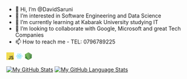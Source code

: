 - 👋 Hi, I’m @DavidSaruni
- 👀 I’m interested in Software Engineering and Data Science
- 🌱 I’m currently learning at Kabarak University studying IT
- 💞️ I’m looking to collaborate with Google, Microsoft and great Tech Companies
- 📫 How to reach me - TEL: 0796789225

<!---
DavidSaruni/DavidSaruni is a ✨ special ✨ repository because its `README.md` (this file) appears on your GitHub profile.
You can click the Preview link to take a look at your changes.
--->

<img height="20" src="https://raw.githubusercontent.com/github/explore/80688e429a7d4ef2fca1e82350fe8e3517d3494d/topics/javascript/javascript.png">    <img height="20" src="https://raw.githubusercontent.com/github/explore/80688e429a7d4ef2fca1e82350fe8e3517d3494d/topics/react/react.png">    <img height="20" src="https://raw.githubusercontent.com/github/explore/80688e429a7d4ef2fca1e82350fe8e3517d3494d/topics/nodejs/nodejs.png">    

[![My GitHub Stats](https://github-readme-stats.vercel.app/api/?username=DavidSaruni&showicons=true&count_private=true&theme=dark)]()
[![My GitHub Language Stats](https://github-readme-stats.vercel.app/api/top-langs/?username=DavidSaruni&langs_count=5&theme=dark)]()
